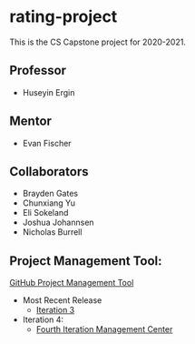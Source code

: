 # rating-project
This is the CS Capstone project for 2020-2021.

## Professor
- Huseyin Ergin

## Mentor
- Evan Fischer

## Collaborators
- Brayden Gates
- Chunxiang Yu
- Eli Sokeland
- Joshua Johannsen
- Nicholas Burrell

## Project Management Tool:
[GitHub Project Management Tool](https://github.com/Eli017/rating-project/projects)
- Most Recent Release
  - [Iteration 3](https://github.com/Eli017/rating-project/releases/tag/3.0.0)
- Iteration 4:
  - [Fourth Iteration Management Center](https://github.com/Eli017/rating-project/projects/2)
